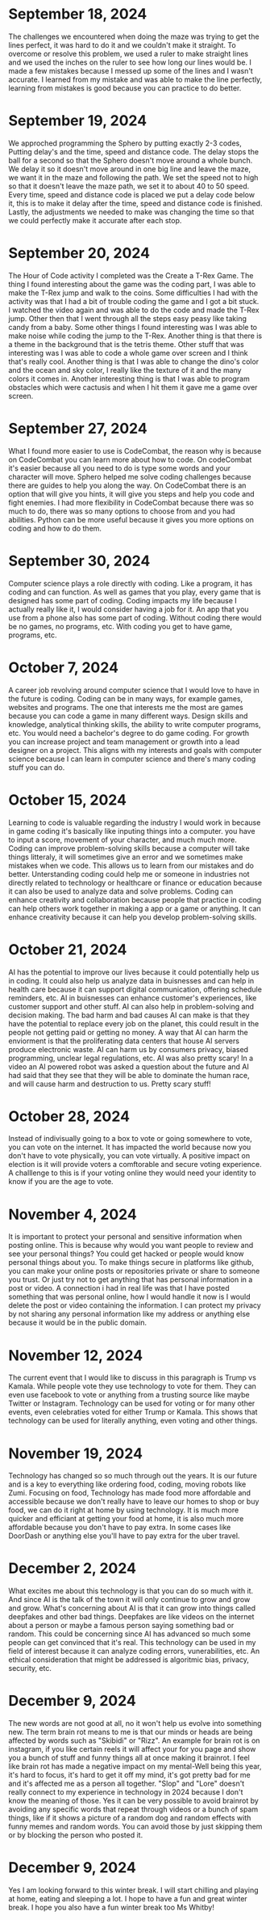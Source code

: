 # September 18, 2024 
The challenges we encountered when doing the maze was trying to get the lines perfect, it was hard to do it and we couldn't make it straight. To overcome or resolve this problem, we used a ruler to make straight lines and we used the inches on the ruler to see how long our lines would be. I made a few mistakes because I messed up some of the lines and I wasn't accurate. I learned from my mistake and was able to make the line perfectly, learning from mistakes is good because you can practice to do better. 
# September 19, 2024
We approched programming the Sphero by putting exactly 2-3 codes, Putting delay's and the time, speed and distance code. The delay stops the ball for a second so that the Sphero doesn't move around a whole bunch. We delay it so it doesn't move around in one big line and leave the maze, we want it in the maze and following the path. We set the speed not to high so that it doesn't leave the maze path, we set it to about 40 to 50 speed. Every time, speed and distance code is placed we put a delay code below it, this is to make it delay after the time, speed and distance code is finished. Lastly, the adjustments we needed to make was changing the time so that we could perfectly make it accurate after each stop.
# September 20, 2024
The Hour of Code activity I completed was the Create a T-Rex Game. The thing I found interesting about the game was the coding part, I was able to make the T-Rex jump and walk to the coins. Some difficulties I had with the activity was that I had a bit of trouble coding the game and I got a bit stuck. I watched the video again and was able to do the code and made the T-Rex jump. Other then that I went through all the steps easy peasy like taking candy from a baby. Some other things I found interesting was I was able to make noise while coding the jump to the T-Rex. Another thing is that there is a theme in the background that is the tetris theme. Other stuff that was interesting was I was able to code a whole game over screen and I think that's really cool. Another thing is that I was able to change the dino's color and the ocean and sky color, I really like the texture of it and the many colors it comes in. Another interesting thing is that I was able to program obstacles which were cactusis and when I hit them it gave me a game over screen. 
# September 27, 2024
What I found more easier to use is CodeCombat, the reason why is because on CodeCombat you can learn more about how to code. On codeCombat it's easier because all you need to do is type some words and your character will move. Sphero helped me solve coding challenges because there are guides to help you along the way. On CodeCombat there is an option that will give you hints, it will give you steps and help you code and fight enemies. I had more flexibility in CodeCombat because there was so much to do, there was so many options to choose from and you had abilities. Python can be more useful because it gives you more options on coding and how to do them. 
# September 30, 2024
Computer science plays a role directly with coding. Like a program, it has coding and can function. As well as games that you play, every game that is designed has some part of coding. Coding impacts my life because I actually really like it, I would consider having a job for it. An app that you use from a phone also has some part of coding. Without coding there would be no games, no programs, etc. With coding you get to have game, programs, etc.
# October 7, 2024
A career job revolving around computer science that I would love to have in the future is coding. Coding can be in many ways, for example games, websites and programs. The one that interests me the most are games because you can code a game in many different ways. Design skills and knowledge, analytical thinking skills, the ability to write computer programs, etc. You would need a bachelor's degree to do game coding. For growth you can increase project and team management or growth into a lead designer on a project. This aligns with my interests and goals with computer science because I can learn in computer science and there's many coding stuff you can do.
# October 15, 2024
Learning to code is valuable regarding the industry I would work in because in game coding it's basically like inputing things into a computer. you have to input a score, movement of your character, and much much more. Coding can improve problem-solving skills because a computer will take things litteraly, it will sometimes give an error and we sometimes make mistakes when we code. This allows us to learn from our mistakes and do better. Unterstanding coding could help me or someone in industries not directly related to technology or healthcare or finance or education because it can also be used to analyze data and solve problems. Coding can enhance creativity and collaboration because people that practice in coding can help others work together in making a app or a game or anything. It can enhance creativity because it can help you develop problem-solving skills.  
# October 21, 2024
AI has the potential to improve our lives because it could potentially help us in coding. It could also help us analyze data in buisnesses and can help in health care because it can support digital communication, offering schedule reminders, etc. AI in buisnesses can enhance customer's experiences, like customer support and other stuff. AI can also help in problem-solving and decision making. The bad harm and bad causes AI can make is that they have the potential to replace every job on the planet, this could result in the people not getting paid or getting no money. A way that AI can harm the enviorment is that the proliferating data centers that house AI servers produce electronic waste. AI can harm us by consumers privacy, biased programming, unclear legal regulations, etc. AI was also pretty scary! In a video an AI powered robot was asked a question about the future and AI had said that they see that they will be able to dominate the human race, and will cause harm and destruction to us. Pretty scary stuff!
# October 28, 2024
Instead of indivisually going to a box to vote or going somewhere to vote, you can vote on the internet. It has impacted the world because now you don't have to vote physically, you can vote virtually. A positive impact on election is it will provide voters a comftorable and secure voting experience. A challlenge to this is if your voting online they would need your identity to know if you are the age to vote. 
# November 4, 2024
It is important to protect your personal and sensitive information when posting online. This is because why would you want people to review and see your personal things? You could get hacked or people would know personal things about you. To make things secure in platforms like github, you can make your online posts or repositories private or share to someone you trust. Or just try not to get anything that has personal information in a post or video. A connection i had in real life was that I have posted something that was personal online, how I would handle it now is I would delete the post or video containing the information. I can protect my privacy by not sharing any personal information like my address or anything else because it would be in the public domain. 
# November 12, 2024
The current event that I would like to discuss in this paragraph is Trump vs Kamala. While people vote they use technology to vote for them. They can even use facebook to vote or anything from a trusting source like maybe Twitter or Instagram. Technology can be used for voting or for many other events, even celebraties voted for either Trump or Kamala. This shows that technology can be used for literally anything, even voting and other things.
# November 19, 2024 
Technology has changed so so much through out the years. It is our future and is a key to everything like ordering food, coding, moving robots like Zumi. Focusing on food, Technology has made food more affordable and accessible because we don't really have to leave our homes to shop or buy food, we can do it right at home by using technology. It is much more quicker and efficiant at getting your food at home, it is also much more affordable because you don't have to pay extra. In some cases like DoorDash or anything else you'll have to pay extra for the uber travel. 
# December 2, 2024
What excites me about this technology is that you can do so much with it. And since AI is the talk of the town it will only continue to grow and grow and grow. What's concerning about AI is that it can grow into things called deepfakes and other bad things. Deepfakes are like videos on the internet about a person or maybe a famous person saying something bad or random. This could be concerning since AI has advanced so much some people can get convinced that it's real. This technology can be used in my field of interest because it can analyze coding errors, vunerabilities, etc. An ethical consideration that might be addressed is algoritmic bias, privacy, security, etc. 
# December 9, 2024
The new words are not good at all, no it won't help us evolve into something new. The term brain rot means to me is that our minds or heads are being affected by words such as "Skibidi" or "Rizz". An example for brain rot is on instagram, if you like certain reels it will affect your for you page and show you a bunch of stuff and funny things all at once making it brainrot. I feel like brain rot has made a negative impact on my mental-Well being this year, it's hard to focus, it's hard to get it off my mind, it's got pretty bad for me and it's affected me as a person all together. "Slop" and "Lore" doesn't really connect to my experience in technology in 2024 because I don't know the meaning of those. Yes it can be very possible to avoid brainrot by avoiding any specific words that repeat through videos or a bunch of spam things, like if it shows a picture of a random dog and random effects with funny memes and random words. You can avoid those by just skipping them or by blocking the person who posted it. 
# December 9, 2024 
Yes I am looking forward to this winter break. I will start chilling and playing at home, eating and sleeping a lot. I hope to have a fun and great winter break. I hope you also have a fun winter break too Ms Whitby!
